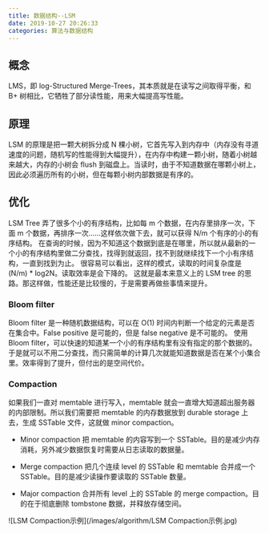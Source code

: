 ```yaml
---
title: 数据结构--LSM
date: 2019-10-27 20:26:33
categories: 算法与数据结构
---
```

## 概念
LMS，即 log-Structured Merge-Trees，其本质就是在读写之间取得平衡，和 B+ 树相比，它牺牲了部分读性能，用来大幅提高写性能。

## 原理
LSM 的原理是把一颗大树拆分成 N 棵小树，它首先写入到内存中（内存没有寻道速度的问题，随机写的性能得到大幅提升），在内存中构建一颗小树，随着小树越来越大，内存的小树会 flush 到磁盘上。当读时，由于不知道数据在哪颗小树上，因此必须遍历所有的小树，但在每颗小树内部数据是有序的。

## 优化
LSM Tree 弄了很多个小的有序结构，比如每 m 个数据，在内存里排序一次，下面 m 个数据，再排序一次......这样依次做下去，就可以获得 N/m 个有序的小的有序结构。
在查询的时候，因为不知道这个数据到底是在哪里，所以就从最新的一个小的有序结构里做二分查找，找得到就返回，找不到就继续找下一个小有序结构，一直到找到为止。
很容易可以看出，这样的模式，读取的时间复杂度是 (N/m) * log2N。读取效率是会下降的。
这就是最本来意义上的 LSM tree 的思路。那这样做，性能还是比较慢的，于是需要再做些事情来提升。

### Bloom filter
Bloom filter 是一种随机数据结构，可以在 O(1) 时间内判断一个给定的元素是否在集合中。False positive 是可能的，但是 false negative 是不可能的。
使用 Bloom filter，可以快速的知道某一个小的有序结构里有没有指定的那个数据的。于是就可以不用二分查找，而只需简单的计算几次就能知道数据是否在某个小集合里。效率得到了提升，但付出的是空间代价。

### Compaction
如果我们一直对 memtable 进行写入，memtable 就会一直增大知道超出服务器的内部限制。所以我们需要把 memtable 的内存数据放到 durable storage
上去，生成 SSTable 文件，这就做 minor compaction。

* Minor compaction
把 memtable 的内容写到一个 SSTable。目的是减少内存消耗，另外减少数据恢复时需要从日志读取的数据量。

* Merge compaction
把几个连续 level 的 SSTable 和 memtable 合并成一个 SSTable。目的是减少读操作要读取的 SSTable 数量。

* Major compaction
合并所有 level 上的 SSTable 的 merge compaction。目的在于彻底删除 tombstone 数据，并释放存储空间。

![LSM Compaction示例](/images/algorithm/LSM Compaction示例.jpg)

